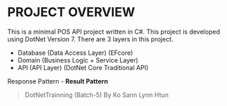 # PROJECT OVERVIEW

This is a minimal POS API project written in C#. This project is developed using DotNet Version 7.
There are 3 layers in this project.

- Database (Data Access Layer) (EFcore)
- Domain   (Business Logic + Service Layer)
- API      (API Layer) (DotNet Core Traditional API)

Response Pattern - **Result Pattern**

> DotNetTrainning (Batch-5) By Ko Sann Lynn Htun